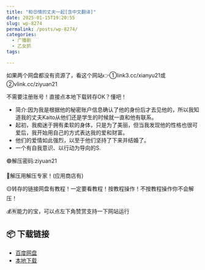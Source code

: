 ```yaml
---
title: "和😍情的丈夫一起[含中文翻译]"
date: 2025-01-15T19:20:55
slug: wp-8274
permalink: /posts/wp-8274/
categories:
  - 广播剧
  - 乙女抓
tags:

---
```


如果两个网盘都没有资源了，看这个网站👉①link3.cc/xianyu21或②vlink.cc/ziyuan21

不需要注册账号！直接点本地下载转存OK？懂吧！

*   简介:因为我是根据他的秘密账户信息确认了他的身份后才去见他的，所以我知道我的丈夫Kaito从他们还是学生的时候就一直和他有联系。
*   起初，我痴迷于拥有柔软的身体，只是为了美丽，但当我发现他的性格也很可爱后，我开始用自己的方式表达我的爱和财富。
*   他们的爱情如此强烈，以至于他们坚持了下来并结婚了。
*   一个有自我意识、以行动为导向的S.

🟢解压密码:ziyuan21

🔵解压用解压专家！(应用商店有)

🟡转存的链接网盘有教程！一定要看教程！按教程操作！不按教程操作你不会解压！

💰🈶能力的宝，可以点左下角赞赏支持一下网站运行

## 📦 下载链接
- [百度网盘](https://blziyuan21.com/pay-download/8274?key=686e090e1b&down_id=0)
- [本地下载](https://blziyuan21.com/pay-download/8274?key=686e090e1b&down_id=1)

